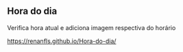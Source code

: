 <h2>Hora do dia</h2>
<p>Verifica hora atual e adiciona imagem respectiva do horário</p> 
 
https://renanfls.github.io/Hora-do-dia/
